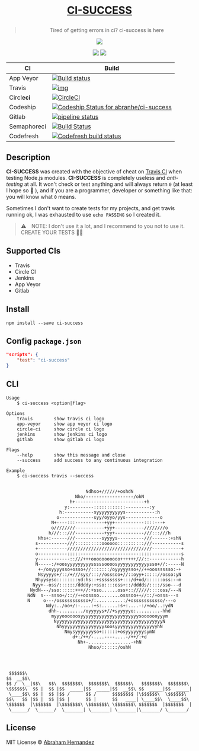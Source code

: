 # [<p align="center"> CI-SUCCESS</p>](https://www.npmjs.com/package/ci-success)

<blockquote align="center"> Tired of getting errors in ci? ci-success is here </blockquote>

<p align="center">
<a href="https://www.npmjs.com/package/ci-success"><img src="https://cdn.abranhe.com/projects/ci-success/shot.png" align="center"></a>
</p>

<p align="center">
	<!-- LICENSE -->
	<a href="https://github.com/abranhe/ci-success/blob/master/LICENSE"><img src="https://img.shields.io/github/license/abranhe/ci-success.svg" /></a>
	<!-- NPM Version -->
	<a href="https://www.npmjs.com/package/ci-success"><img src="https://img.shields.io/npm/v/ci-success.svg" /></a>
</p>

| CI | Build|
| -   |  -  |
| App Veyor|[![Build status](https://ci.appveyor.com/api/projects/status/8pn3j4l89ygnoge5?svg=true)](https://ci.appveyor.com/project/abranhe/ci-success) |
| Travis |[![img](https://img.shields.io/travis/abranhe/ci-success.svg?logo=travis)](https://travis-ci.org/abranhe/ci-success)|
|Circle**ci**|[![CircleCI](https://circleci.com/gh/abranhe/ci-success/tree/master.svg?style=svg&circle-token=d86574f2af9f565e003d5d2bf0b7891f7ed44f62)](https://circleci.com/gh/abranhe/ci-success/tree/master)|
| Codeship|[ ![Codeship Status for abranhe/ci-success](https://app.codeship.com/projects/c4b98950-865f-0136-56e6-0298f1e5ac4e/status?branch=master)](https://app.codeship.com/projects/302460)|
| Gitlab | [![pipeline status](https://gitlab.com/abranhe/ci-success/badges/master/pipeline.svg)](https://gitlab.com/abranhe/ci-success/commits/master)|
|Semaphoreci|[![Build Status](https://semaphoreci.com/api/v1/abranhe/ci-success/branches/master/badge.svg)](https://semaphoreci.com/abranhe/ci-success)|
| Codefresh|[![Codefresh build status]( https://g.codefresh.io/api/badges/pipeline/abranhe/abranhe%2Fci-success%2Fci-success?branch=master&key=eyJhbGciOiJIUzI1NiJ9.NWI3YTViYzM4OTRhOTMwMDAxNDZhMTU2.iNu0bZto-xpH8TkxFJa04QWCJ0ELvvEds-J2vIftR3I&type=cf-1)]( https://g.codefresh.io/repositories/abranhe/ci-success/builds?filter=trigger:build;branch:master;service:5b7a5ead5904b8bbda71a81c~ci-success)|

## Description

**CI-SUCCESS** was created with the objective of cheat on [Travis CI](https://travis-ci.org) when testing Node.js modules. **CI-SUCCESS** is completely useless and *anti-testing* at all. It won't check or test anything and will always return `0` (at least I hope so 😬 ), and if you are a programmer, developer or something like that: you will know what `0` means.

Sometimes I don't want to create tests for my projects, and get travis running ok, I was exhausted to use `echo PASSING` so I created it.

> ⚠️ NOTE: I don't use it a lot, and I recommend to you not to use it. CREATE YOUR TESTS ☝🏻

## Supported  CIs

- Travis
- Circle CI
- Jenkins
- App Veyor
- Gitlab

## Install

```
npm install --save ci-success
```

## Config `package.json`

```json
"scripts": {
	"test": "ci-success"
}
```

## CLI

```console
Usage
	$ ci-success <option|flag>

Options
	travis        show travis ci logo
	app-veyor     show app veyor ci logo
	circle-ci     show circle ci logo
	jenkins       show jenkins ci logo
	gitlab        show gitlab ci logo

Flags
	--help        show this message and close
	--success     add success to any continuous integration

Example
	$ ci-success travis --success


	                          Ndhso+//////+oshdN
	                      Nho/------------------/ohN
	                    h+--------------------------+h
	                  y:---------::::::::::::---------:y
	                h:-----------syyyyyyyyyys-----------:h
	               o-------------syy/oyyo/yys-------------o
	             N+----:::-----------+yy+-----------::::---+
	             o////////-----------+yy+-----------////////o
	            h///:::///-----------+yy+-----------///:::///h
	        Nhs+:------///----------syyyys----------///------:+shN
	       s-----------///::::::::::oooooo::::::::::///-----------s
	       +-----------////////////////////////////////-----------+
	       o-----------:::::----------------------:::::-----------s
	       y------------::///+++ooooooooooo++++++///::------------h
	       N-----:/+oosyyyyyyyyysssssoooosyyyyyyyyyyyysso+//:-----N
	        +-/osyyyysso+osso+//:::::::/oyyyyysso+//++oosssssso:-+
	        Nsyyyys+/::/+///sys/::://osssoo+//::oyy+::::://osso:yN
	       Nhyysyso::::::::yd:hs::+ssssssss+:::/d+od/::::::oss:--m
	      Nyy+--oss/::::::/ddddy:+sso::::oss+::/dddds/::::/sso---d
	     NydN---/sso::::::+++//:+sso......oss+:://////::::oss/---N
	    NdN  s---ssso+/:://++oossso........osssoo++//::/+osss---s
	    N     o---/osssssssssso+/:..........:/+osssssssssso/---o
	           Ndy:../oo+/:-....:+s:......:s+:....-:/+oo/..:ydN
	            dhh-........./oyyyyys+//+syyyyyo:.........-hhd
	             myyyoooooosyyyyyyyyyyyyyyyyyyyyyysooooooyyym
	              NyyyyyyyyyyyyyyyyyyyyyyyyyyyyyyyyyyyyyyyyN
	               NhyyyyyyyyyyyyyyyysoosyyyyyyyyyyyyyyyyhN
	                  Nmysyyyyyyyso+::::::+osyyyyyyysymN
	                     d+:/++/-....----....-/++/:+d
	                       Nh+-................-+hN
	                           Nhso/::::::/oshN




 $$$$$$\
$$  __$$\
$$ /  \__|$$\   $$\  $$$$$$$\  $$$$$$$\  $$$$$$\   $$$$$$$\  $$$$$$$\
\$$$$$$\  $$ |  $$ |$$  _____|$$  _____|$$  __$$\ $$  _____|$$  _____|
 \____$$\ $$ |  $$ |$$ /      $$ /      $$$$$$$$ |\$$$$$$\  \$$$$$$\
$$\   $$ |$$ |  $$ |$$ |      $$ |      $$   ____| \____$$\  \____$$\
\$$$$$$  |\$$$$$$  |\$$$$$$$\ \$$$$$$$\ \$$$$$$$\ $$$$$$$  |$$$$$$$  |
 \______/  \______/  \_______| \_______| \_______|\_______/ \_______/

```

## License

MIT License © [Abraham Hernandez](https://github.com/abranhe)
